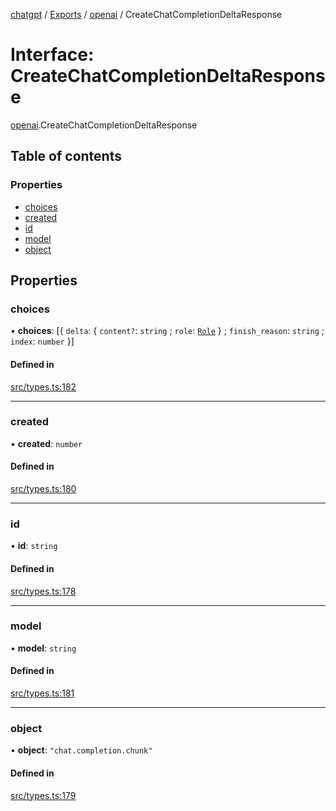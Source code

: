 [chatgpt](../readme.md) / [Exports](../modules.md) / [openai](../modules/openai.md) / CreateChatCompletionDeltaResponse

# Interface: CreateChatCompletionDeltaResponse

[openai](../modules/openai.md).CreateChatCompletionDeltaResponse

## Table of contents

### Properties

- [choices](openai.CreateChatCompletionDeltaResponse.md#choices)
- [created](openai.CreateChatCompletionDeltaResponse.md#created)
- [id](openai.CreateChatCompletionDeltaResponse.md#id)
- [model](openai.CreateChatCompletionDeltaResponse.md#model)
- [object](openai.CreateChatCompletionDeltaResponse.md#object)

## Properties

### choices

• **choices**: [{ `delta`: { `content?`: `string` ; `role`: [`Role`](../modules.md#role)  } ; `finish_reason`: `string` ; `index`: `number`  }]

#### Defined in

[src/types.ts:182](https://github.com/transitive-bullshit/chatgpt-api/blob/9eac18f/src/types.ts#L182)

___

### created

• **created**: `number`

#### Defined in

[src/types.ts:180](https://github.com/transitive-bullshit/chatgpt-api/blob/9eac18f/src/types.ts#L180)

___

### id

• **id**: `string`

#### Defined in

[src/types.ts:178](https://github.com/transitive-bullshit/chatgpt-api/blob/9eac18f/src/types.ts#L178)

___

### model

• **model**: `string`

#### Defined in

[src/types.ts:181](https://github.com/transitive-bullshit/chatgpt-api/blob/9eac18f/src/types.ts#L181)

___

### object

• **object**: ``"chat.completion.chunk"``

#### Defined in

[src/types.ts:179](https://github.com/transitive-bullshit/chatgpt-api/blob/9eac18f/src/types.ts#L179)
